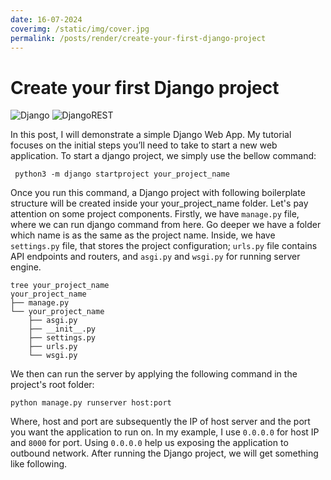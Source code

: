 ```yaml
---
date: 16-07-2024
coverimg: /static/img/cover.jpg
permalink: /posts/render/create-your-first-django-project
---
```


# Create your first Django project  

![Django](https://img.shields.io/badge/django-%23092E20.svg?style=for-the-badge&logo=django&logoColor=white)
![DjangoREST](https://img.shields.io/badge/DJANGO-REST-ff1709?style=for-the-badge&logo=django&logoColor=white&color=ff1709&labelColor=gray)

In this post, I will demonstrate a simple Django Web App. My tutorial focuses on the initial steps you’ll need to take to start a new web application. To start a django project, we simply use the bellow command:

```shell
 python3 -m django startproject your_project_name
```

Once you run this command, a Django project with following boilerplate structure will be created inside your your_project_name folder. Let's pay attention on some project components. Firstly, we have `manage.py` file, where we can run django command from here. Go deeper we have a folder which name is as the same as the project name. Inside, we have `settings.py` file, that stores the project configuration; `urls.py` file contains API endpoints and routers, and `asgi.py` and `wsgi.py` for running server engine.

```shell
tree your_project_name
your_project_name
├── manage.py
└── your_project_name
    ├── asgi.py
    ├── __init__.py
    ├── settings.py
    ├── urls.py
    └── wsgi.py
```

We then can run the server by applying the following command in the project's root folder:

```shell
python manage.py runserver host:port
```

Where, host and port are subsequently the IP of host server and the port you want the application to run on. In my example, I use `0.0.0.0` for host IP and `8000` for port. Using `0.0.0.0` help us exposing the application to outbound network. After running the Django project, we will get something like following.


